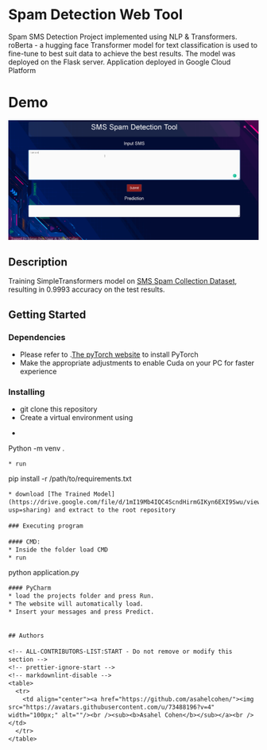 # Spam Detection Web Tool

Spam SMS Detection Project implemented using NLP & Transformers. roBerta - a hugging face Transformer model for text classification is used to fine-tune to best suit data to achieve the best results. The model was deployed on the Flask server. Application deployed in Google Cloud Platform

# Demo

![Alt text](record.gif)

## Description

Training SimpleTransformers model on [SMS Spam Collection Dataset](https://www.kaggle.com/datasets/uciml/sms-spam-collection-dataset), resulting in 0.9993 accuracy on the test results. 

## Getting Started

### Dependencies

* Please refer to .[The pyTorch website](https://pytorch.org/get-started/locally/) to install PyTorch
* Make the appropriate adjustments to enable Cuda on your PC for faster experience 

### Installing

* git clone this repository
* Create a virtual environment using 
* ```
Python -m venv .
```
* run 
```
pip install -r /path/to/requirements.txt
```
* download [The Trained Model](https://drive.google.com/file/d/1mI19Mb4IQC4ScndHirmGIKyn6EXI9Swu/view?usp=sharing) and extract to the root repository

### Executing program

#### CMD:
* Inside the folder load CMD
* run 
```
python application.py
```
#### PyCharm
* load the projects folder and press Run.
* The website will automatically load.
* Insert your messages and press Predict.


## Authors

<!-- ALL-CONTRIBUTORS-LIST:START - Do not remove or modify this section -->
<!-- prettier-ignore-start -->
<!-- markdownlint-disable -->
<table>
  <tr>
    <td align="center"><a href="https://github.com/asahelcohen/"><img src="https://avatars.githubusercontent.com/u/73488196?v=4" width="100px;" alt=""/><br /><sub><b>Asahel Cohen</b></sub></a><br /> </td>
  </tr>
</table>
